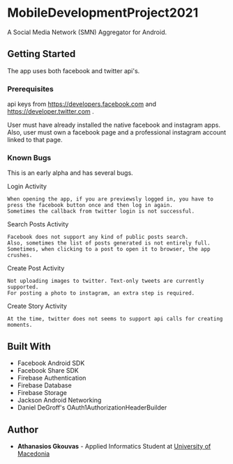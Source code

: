 # MobileDevelopmentProject2021
A Social Media Network (SMN) Aggregator for Android.

## Getting Started

The app uses both facebook and twitter api's.

### Prerequisites
api keys from https://developers.facebook.com and https://developer.twitter.com .

User must have already installed the native facebook and instagram apps. Also, user must own a facebook page and a professional instagram account linked to that page.

### Known Bugs

This is an early alpha and has several bugs.

Login Activity
```
When opening the app, if you are previewsly logged in, you have to press the facebook button once and then log in again.
Sometimes the callback from twitter login is not successful.
```

Search Posts Activity
```
Facebook does not support any kind of public posts search. 
Also, sometimes the list of posts generated is not entirely full. 
Sometimes, when clicking to a post to open it to browser, the app crushes.
```

Create Post Activity
```
Not uploading images to twitter. Text-only tweets are currently supported.
For posting a photo to instagram, an extra step is required.
```

Create Story Activity

```
At the time, twitter does not seems to support api calls for creating moments.
```

## Built With

* Facebook Android SDK
* Facebook Share SDK
* Firebase Authentication
* Firebase Database
* Firebase Storage
* Jackson Android Networking
* Daniel DeGroff's OAuth1AuthorizationHeaderBuilder

## Author

* **Athanasios Gkouvas** - Applied Informatics Student at [University of Macedonia](https://uom.gr)


